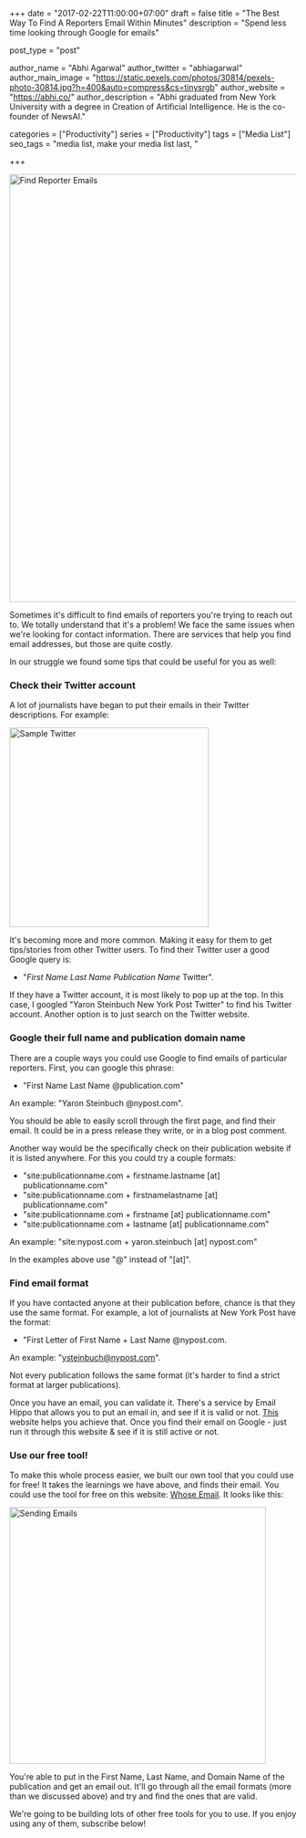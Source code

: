+++
date = "2017-02-22T11:00:00+07:00"
draft = false
title = "The Best Way To Find A Reporters Email Within Minutes"
description = "Spend less time looking through Google for emails"

post_type = "post"

author_name = "Abhi Agarwal"
author_twitter = "abhiagarwal"
author_main_image = "https://static.pexels.com/photos/30814/pexels-photo-30814.jpg?h=400&auto=compress&cs=tinysrgb"
author_website = "https://abhi.co/"
author_description = "Abhi graduated from New York University with a degree in Creation of Artificial Intelligence. He is the co-founder of NewsAI."

categories = ["Productivity"]
series = ["Productivity"]
tags = ["Media List"]
seo_tags = "media list, make your media list last, "

+++

<img src="https://static.pexels.com/photos/30814/pexels-photo-30814.jpg?w=750&auto=compress&cs=tinysrgb" width="750px" alt="Find Reporter Emails">

Sometimes it's difficult to find emails of reporters you're trying to reach out to. We totally understand that it's a problem! We face the same issues when we're looking for contact information. There are services that help you find email addresses, but those are quite costly.

In our struggle we found some tips that could be useful for you as well:

### Check their Twitter account

A lot of journalists have began to put their emails in their Twitter descriptions. For example:

<img src="https://storage.googleapis.com/newsai-main-site/blog/easily-find-a-reporter-email/sample_twitter.png" width="350px" alt="Sample Twitter">

It's becoming more and more common. Making it easy for them to get tips/stories from other Twitter users. To find their Twitter user a good Google query is:

- "<i>First Name</i> <i>Last Name</i> <i>Publication Name</i> Twitter".

If they have a Twitter account, it is most likely to pop up at the top. In this case, I googled "Yaron Steinbuch New York Post Twitter" to find his Twitter account. Another option is to just search on the Twitter website.

### Google their full name and publication domain name

There are a couple ways you could use Google to find emails of particular reporters. First, you can google this phrase:

- "First Name Last Name @publication.com"

An example: "Yaron Steinbuch @nypost.com".

You should be able to easily scroll through the first page, and find their email. It could be in a press release they write, or in a blog post comment.

Another way would be the specifically check on their publication website if it is listed anywhere. For this you could try a couple formats:

- "site:publicationname.com + firstname.lastname [at] publicationname.com"
- "site:publicationname.com + firstnamelastname [at] publicationname.com"
- "site:publicationname.com + firstname [at] publicationname.com"
- "site:publicationname.com + lastname [at] publicationname.com"

An example: "site:nypost.com + yaron.steinbuch [at] nypost.com"

In the examples above use "@" instead of "[at]".

### Find email format

If you have contacted anyone at their publication before, chance is that they use the same format. For example, a lot of journalists at New York Post have the format:

- "First Letter of First Name + Last Name @nypost.com.

An example: "ysteinbuch@nypost.com".

Not every publication follows the same format (it's harder to find a strict format at larger publications).

Once you have an email, you can validate it. There's a service by Email Hippo that allows you to put an email in, and see if it is valid or not. [This](https://tools.verifyemailaddress.io/) website helps you achieve that. Once you find their email on Google - just run it through this website & see if it is still active or not.

### Use our free tool!

To make this whole process easier, we built our own tool that you could use for free! It takes the learnings we have above, and finds their email. You could use the tool for free on this website: [Whose Email](http://whose.email). It looks like this:

<a href="http://whose.email"><img src="https://storage.googleapis.com/newsai-main-site/blog/easily-find-a-reporter-email/whose_email.png" width="450px" alt="Sending Emails"></a>

You're able to put in the First Name, Last Name, and Domain Name of the publication and get an email out. It'll go through all the email formats (more than we discussed above) and try and find the ones that are valid.

We're going to be building lots of other free tools for you to use. If you enjoy using any of them, subscribe below!
